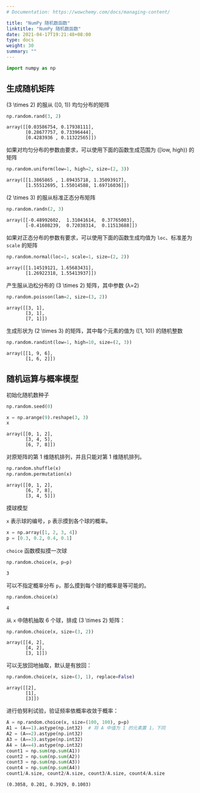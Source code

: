 ```yaml
---
# Documentation: https://wowchemy.com/docs/managing-content/

title: "NumPy 随机数函数"
linktitle: "NumPy 随机数函数"
date: 2021-04-17T19:21:48+08:00
type: docs
weight: 30
summary: ""
---
```


<!--more-->


```python
import numpy as np
```

## 生成随机矩阵

\(3 \times 2\) 的服从 \([0, 1)\) 均匀分布的矩阵


```python
np.random.rand(3, 2)
```




    array([[0.03586754, 0.17938111],
           [0.28677757, 0.73396444],
           [0.4283936 , 0.11322565]])



如果对均匀分布的参数由要求，可以使用下面的函数生成范围为 \([low, high)\) 的矩阵


```python
np.random.uniform(low=1, high=2, size=(2, 3))
```




    array([[1.3865865 , 1.89435718, 1.35093917],
           [1.55512695, 1.55014588, 1.69716036]])



\(2 \times 3\) 的服从标准正态分布矩阵


```python
np.random.randn(2, 3)
```




    array([[-0.48992602,  1.31041614,  0.37765003],
           [-0.41608239,  0.72038314,  0.11513688]])



如果对正态分布的参数有要求，可以使用下面的函数生成均值为 `loc`、标准差为 `scale` 的矩阵


```python
np.random.normal(loc=1, scale=1, size=(2, 2))
```




    array([[1.14519121, 1.65683431],
           [1.26922318, 1.55413937]])



产生服从泊松分布的 \(3 \times 2\) 矩阵，其中参数 \(λ=2\)


```python
np.random.poisson(lam=2, size=(3, 2))
```




    array([[3, 1],
           [3, 1],
           [7, 1]])



生成形状为 \(2 \times 3\) 的矩阵，其中每个元素的值为 \([1, 10)\) 的随机整数


```python
np.random.randint(low=1, high=10, size=(2, 3))
```




    array([[1, 9, 6],
           [1, 6, 2]])



## 随机运算与概率模型

初始化随机数种子


```python
np.random.seed(0)
```


```python
x = np.arange(9).reshape(3, 3)
x
```




    array([[0, 1, 2],
           [3, 4, 5],
           [6, 7, 8]])



对原矩阵的第 1 维随机排列，并且只能对第 1 维随机排列。


```python
np.random.shuffle(x)
np.random.permutation(x)
```




    array([[0, 1, 2],
           [6, 7, 8],
           [3, 4, 5]])



摸球模型

`x` 表示球的编号，`p` 表示摸到各个球的概率。


```python
x = np.array([1, 2, 3, 4])
p = [0.3, 0.2, 0.4, 0.1]
```

`choice` 函数模拟摸一次球


```python
np.random.choice(x, p=p)
```




    3



可以不指定概率分布 `p`，那么摸到每个球的概率是等可能的。


```python
np.random.choice(x)
```




    4



从 `x` 中随机抽取 6 个球，排成 \(3 \times 2\) 矩阵：


```python
np.random.choice(x, size=(3, 2))
```




    array([[4, 2],
           [4, 2],
           [3, 1]])



可以无放回地抽取，默认是有放回：


```python
np.random.choice(x, size=(3, 1), replace=False)
```




    array([[2],
           [1],
           [3]])



进行伯努利试验，验证频率依概率收敛于概率：


```python
A = np.random.choice(x, size=(100, 100), p=p)
A1 = (A==1).astype(np.int32)  # 将 A 中值为 1 的元素置 1，下同
A2 = (A==2).astype(np.int32)
A3 = (A==3).astype(np.int32)
A4 = (A==4).astype(np.int32)
count1 = np.sum(np.sum(A1))
count2 = np.sum(np.sum(A2))
count3 = np.sum(np.sum(A3))
count4 = np.sum(np.sum(A4))
count1/A.size, count2/A.size, count3/A.size, count4/A.size
```




    (0.3058, 0.201, 0.3929, 0.1003)


